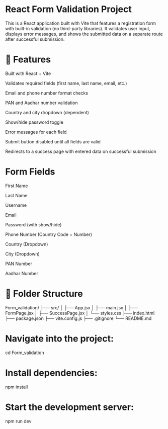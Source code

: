 # React Form Validation Project

This is a React application built with Vite that features a registration form with built-in validation (no third-party libraries). It validates user input, displays error messages, and shows the submitted data on a separate route after successful submission.

# 🚀 Features

Built with React + Vite

Validates required fields (first name, last name, email, etc.)

Email and phone number format checks

PAN and Aadhar number validation

Country and city dropdown (dependent)

Show/hide password toggle

Error messages for each field

Submit button disabled until all fields are valid

Redirects to a success page with entered data on successful submission

# Form Fields

First Name

Last Name

Username

Email

Password (with show/hide)

Phone Number (Country Code + Number)

Country (Dropdown)

City (Dropdown)

PAN Number

Aadhar Number

# 📁 Folder Structure

Form_validation/
├── src/
│   ├── App.jsx
│   ├── main.jsx
│   ├── FormPage.jsx
│   ├── SuccessPage.jsx
│   └── styles.css
├── index.html
├── package.json
├── vite.config.js
├── .gitignore
└── README.md

# Navigate into the project:

cd Form_validation

# Install dependencies:

npm install

# Start the development server:

npm run dev


